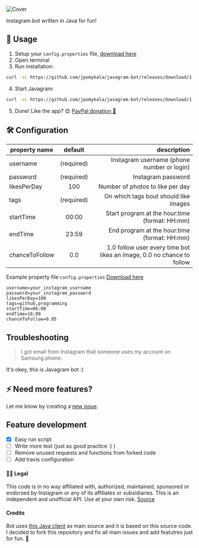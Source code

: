 ![Cover](https://i.imgur.com/alE9OWm.png)

Instagram bot written in Java for fun!

## 🚀 Usage
1. Setup your `config.properties` file, [download here](https://github.com/jpomykala/javagram-bot/releases/download/1.0.2/config.properties)
2. Open terminal
3. Run installation: 
```bash
curl -sL https://github.com/jpomykala/javagram-bot/releases/download/1.0.2/install.sh | bash
```
4. Start Javagram: 
```bash
curl -sL https://github.com/jpomykala/javagram-bot/releases/download/1.0.2/javagram.sh | bash
```
5. Done! Like the app? :heart_eyes: [PayPal donation 💸](https://paypal.me/jakubpomykala)

## 🛠 Configuration

| property name | default | description  |
| ------------- |:-------------:| -----:|
| username| (required) | Instagram username (phone number or login)|
| password| (required)|   Instagram password |
| likesPerDay | 100 | Number of photos to like per day |
| tags | (required) | On which tags bout should like images |
| startTime | 00:00 | Start program at the hour:time (format: HH:mm) |
| endTime | 23:59 | End program at the hour:time (format: HH:mm) |
| chanceToFollow | 0.0 | 1.0 follow user every time bot likes an image, 0.0 no chance to follow |

Example property file `config.properties` [Download here](https://github.com/jpomykala/javagram-bot/releases/download/1.0.2/config.properties)
```properties
username=your_instagram_username
password=your_instagram_password
likesPerDay=100
tags=github,programming
startTime=06:00
endTime=18:00
chanceToFollow=0.05
```

## Troubleshooting
> I got email from Instagram that someone uses my account on Samsung phone. 

It's okey, this is Javagram bot :)

## ⚡️ Need more features?
Let me know by creating a [new issue](https://github.com/jpomykala/javagram-bot/issues/new).

## Feature development
- [x] Easy run script
- [ ] Write more test (just as good practice :) )
- [ ] Remove unused requests and functions from forked code
- [ ] Add travis configuration

#### 👩‍⚖️ Legal

This code is in no way affiliated with, authorized, maintained, sponsored or endorsed by Instagram or any of its affiliates or subsidiaries. This is an independent and unofficial API. Use at your own risk.
[Source](https://github.com/brunocvcunha/instagram4j)

#### Credits
Bot uses [this Java client](https://github.com/brunocvcunha/instagram4j) as main source and it is based on this source code. 
I decided to fork this repository and fix all main issues and add featutres just for fun. 🤠 

